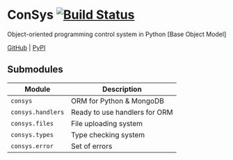 # ConSys [![Build Status](https://app.travis-ci.com/kosyachniy/consys.svg?branch=main)](https://app.travis-ci.com/kosyachniy/consys)
Object-oriented programming control system in Python [Base Object Model]

[GitHub](https://github.com/kosyachniy/consys)
 | [PyPI](https://pypi.org/project/consys/)

## Submodules
Module | Description
---|----
` consys ` | ORM for Python & MongoDB
` consys.handlers ` | Ready to use handlers for ORM
` consys.files ` | File uploading system
` consys.types ` | Type checking system
` consys.error ` | Set of errors
